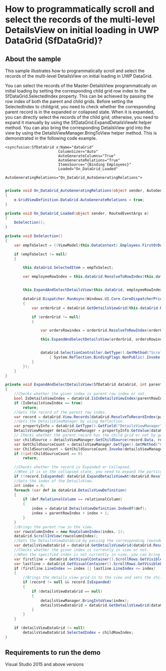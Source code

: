 # How to programmatically scroll and select the records of the multi-level DetailsView on initial loading in UWP DataGrid (SfDataGrid)?

## About the sample

This sample illustrates how to programmatically scroll and select the records of the multi-level DetailsView on initial loading in UWP DataGrid.

You can select the records of the Master-DetailsView programmatically on initial loading by setting the corresponding child grid row index to the SfDataGrid.SelectedIndex property. This can be achieved by passing the row index of both the parent and child grids. Before setting the SelectedIndex to childgrid, you need to check whether the corresponding parent record is in the expanded or collapsed state. When it is expanded, you can directly select the records of the child grid; otherwise, you need to expand it manually by using the SfDataGrid.ExpandDetailsViewAt helper method. You can also bring the corresponding DetailsView grid into the view by using the DetailsViewManager.BringToView helper method. This is demonstrated in the following code example.


```Xaml
<syncfusion:SfDataGrid x:Name="dataGrid"
                        ColumnSizer="Auto"
                        AutoGenerateColumns="True"
                        AutoGenerateRelations="True"
                        ItemsSource="{Binding Employees}"
                        Loaded="On_DataGrid_Loaded"
                        AutoGeneratingRelations="On_DataGrid_AutoGeneratingRelations">
```

```c#

private void On_DataGrid_AutoGeneratingRelations(object sender, AutoGeneratingRelationsArgs e)
{
    e.GridViewDefinition.DataGrid.AutoGenerateRelations = true;
}

private void On_DataGrid_Loaded(object sender, RoutedEventArgs e)
{
    DoSelection();
}

private void DoSelection()
{
    var empToSelect = ((ViewModel)this.DataContext).Employees.FirstOrDefault(emp => emp.EmployeeID == 17);

    if (empToSelect != null)
    {

        this.dataGrid.SelectedItem = empToSelect;

        var employeeRowIndex = this.dataGrid.ResolveToRowIndex(this.dataGrid.SelectedIndex);


        this.ExpandAndSelectDetailsView(this.dataGrid, employeeRowIndex, 22, "Orders");

        dataGrid.Dispatcher.RunAsync(Windows.UI.Core.CoreDispatcherPriority.Normal, () =>
        {
            var orderGrid = dataGrid.GetDetailsViewGrid(this.dataGrid.ResolveToRecordIndex(employeeRowIndex), "Orders");

            if (orderGrid != null)
            {

                var ordersRowindex = orderGrid.ResolveToRowIndex(orderGrid.SelectedIndex);

                this.ExpandAndSelectDetailsView(orderGrid, ordersRowindex, 2, "Sales");


                dataGrid.SelectionController.GetType().GetMethod("ScrollToRowIndex", System.Reflection.BindingFlags.Instance
                    | System.Reflection.BindingFlags.NonPublic).Invoke(dataGrid.SelectionController, new object[] { dataGrid.SelectionController.CurrentCellManager.CurrentRowColumnIndex.RowIndex });
            }
        });
    }
}

private void ExpandAndSelectDetailsView(SfDataGrid dataGrid, int parentRowIndex, int childRowIndex, string relationalColumn)
{
    //Checks whether the given index is parent row index or not. 
    bool IsDetailsViewIndex = dataGrid.IsInDetailsViewIndex(parentRowIndex);
    if (IsDetailsViewIndex == true)
        return;
    //Gets the record of the parent row index.
    var record = dataGrid.View.Records[dataGrid.ResolveToRecordIndex(parentRowIndex)];
    //Gets the DetailsViewManager by using Reflection.
    var propertyInfo = dataGrid.GetType().GetField("DetailsViewManager", System.Reflection.BindingFlags.Instance | System.Reflection.BindingFlags.NonPublic);
    DetailsViewManager detailsViewManager = propertyInfo.GetValue(dataGrid) as DetailsViewManager;
    // Checks whether the parent record has the child grid or not by getting the child source and its count.
    var childSource = detailsViewManager.GetChildSource(record.Data, relationalColumn);
    var GetChildSourceCount = detailsViewManager.GetType().GetMethod("GetChildSourceCount", System.Reflection.BindingFlags.Instance | System.Reflection.BindingFlags.NonPublic | System.Reflection.BindingFlags.Static);
    var ChildSourceCount = GetChildSourceCount.Invoke(detailsViewManager, new object[] { childSource });
    if ((int)ChildSourceCount == 0)
        return;

    //Checks whether the record is Expanded or Collapsed.
    //When it is in the collapsed state, you need to expand the particular DetailsView based on the index.
    if (!record.IsExpanded) dataGrid.ExpandDetailsViewAt(dataGrid.ResolveToRecordIndex(parentRowIndex));
    //Gets the index of the DetailsView.
    int index = 0;
    foreach (var def in dataGrid.DetailsViewDefinition)
    {
        if (def.RelationalColumn == relationalColumn)
        {
            index = dataGrid.DetailsViewDefinition.IndexOf(def);
            index = parentRowIndex + index + 1;
        }
    }
    //Brings the parent row in the view. 
    var rowcolumnIndex = new RowColumnIndex(index, 1);
    dataGrid.ScrollInView(rowcolumnIndex);
    //Gets the DetailsViewDataGrid by passing the corresponding rowindex and relation name.
    var detailsViewDataGrid = dataGrid.GetDetailsViewGrid(dataGrid.ResolveToRecordIndex(parentRowIndex), relationalColumn);
    //Checks whether the given index is currently in view or not.
    //When the specified index is not currently in view, you can bring that row in to the view by using the SfDataGrid.ScrollInView method.
    var firstline = dataGrid.GetVisualContainer().ScrollRows.GetVisibleLines().FirstOrDefault(line => line.Region == ScrollAxisRegion.Body);
    var lastline = dataGrid.GetVisualContainer().ScrollRows.GetVisibleLines().LastOrDefault(line => line.Region == ScrollAxisRegion.Body);
    if (firstline.LineIndex >= index || lastline.LineIndex <= index)
    {
        //Brings the details view grid in to the view and sets the child grid's SelectedIndex as the ChildRowIndex.
        if (record != null && record.IsExpanded)
        {
            if (detailsViewDataGrid == null)
            {
                detailsViewManager.BringIntoView(index);
                detailsViewDataGrid = dataGrid.GetDetailsViewGrid(dataGrid.ResolveToRecordIndex(parentRowIndex), relationalColumn);
            }
        }
    }

    if (detailsViewDataGrid != null)
        detailsViewDataGrid.SelectedIndex = childRowIndex;
}

```

## Requirements to run the demo
Visual Studio 2015 and above versions

